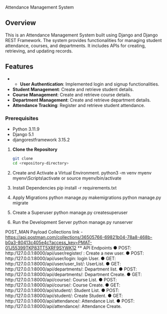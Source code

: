 Attendance Management System
## Overview

This is an Attendance Management System built using Django and Django REST Framework. The system provides functionalities for managing student attendance, courses, and departments. It includes APIs for creating, retrieving, and updating records.

## Features
- - **User Authentication**: Implemented login and signup functionalities.
- **Student Management**: Create and retrieve student details.
- **Course Management**: Create and retrieve course details.
- **Department Management**: Create and retrieve department details.
- **Attendance Tracking**: Register and retrieve student attendance.

### Prerequisites
- Python 3.11.9
- Django 5.1
- djangorestframework 3.15.2

1. **Clone the Repository**

   ```bash
   git clone 
   cd <repository-directory>
2. Create and Activate a Virtual Environment.
    python3 -m venv myenv
    myenv\Scripts\activate  or source myenv/bin/activate
3. Install Dependencies
    pip install -r requirements.txt

4. Apply Migrations
   python manage.py makemigrations
   python manage.py migrate

5. Create a Superuser
   python manage.py createsuperuser
6. Run the Development Server
   python manage.py runserver

POST_MAN Payload Collections
link - https://api.postman.com/collections/36505766-69821b04-78a8-468b-b0a3-80413c405e4c?access_key=PMAT-01J55399TKP83TT5XRF9SYWK12
** API Endpoints
● POST: http:/127.0.0.1:8000/api/user/register/ : Create a new user.
● POST: http:/127.0.0.1:8000/api/user/login: login User.
● GET: http:/127.0.0.1:8000/api/user/user_list/: UserList.
● GET: http:/127.0.0.1:8000/api/departments/: Department list.
● POST: http:/127.0.0.1:8000/api/departments/: Department Create.
● GET: http:/127.0.0.1:8000/api/course/: Course List.
● POST: http:/127.0.0.1:8000/api/course/: Course Create.
● GET: http:/127.0.0.1:8000/api/student/: Student List.
● POST: http:/127.0.0.1:8000/api/student/: Create Student.
● GET: http:/127.0.0.1:8000/api/attendance/: Attendance List.
● POST: http:/127.0.0.1:8000/api/attendance/: Attendance Create.
